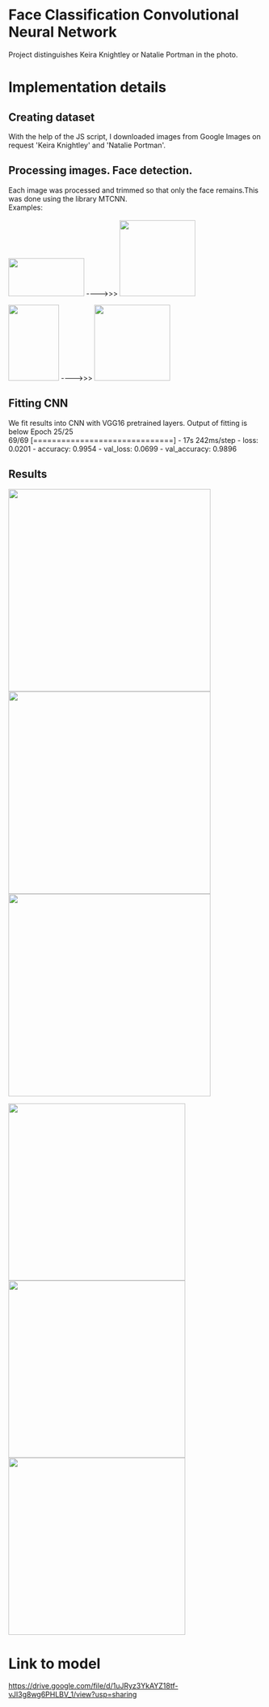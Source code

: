 # Face Classification Convolutional Neural Network
Project distinguishes Keira Knightley or Natalie Portman in the photo.

# Implementation details

## Creating dataset
With the help of the JS script, I downloaded images from Google Images on request 'Keira Knightley' and 'Natalie Portman'.

## Processing images. Face detection.

Each image was processed and trimmed so that only the face remains.This was done using the library MTCNN.  <br />
Examples:  <br />  <br />
<img src="https://user-images.githubusercontent.com/54369751/112759831-6fcaed80-8ffd-11eb-8c7f-4bc19701ddca.jpg" width="150" height="75">
---->>>
<img src="https://user-images.githubusercontent.com/54369751/112759836-76f1fb80-8ffd-11eb-8eb9-345b64bad382.jpg" width="150" height="150">
<p float="left">
<img src="https://user-images.githubusercontent.com/54369751/112760042-4363a100-8ffe-11eb-8074-66595dd94155.jpg" width="100" height="150">
---->>>
<img src="https://user-images.githubusercontent.com/54369751/112760058-52e2ea00-8ffe-11eb-8e7b-a5db97622453.jpg" width="150" height="150">
 </p>
 
 ## Fitting CNN
 We fit results into CNN with VGG16 pretrained layers. Output of fitting is below
Epoch 25/25 <br />
69/69 [==============================] - 17s 242ms/step - loss: 0.0201 - accuracy: 0.9954 - val_loss: 0.0699 - val_accuracy: 0.9896 <br />

## Results
<p float="left">
<img src="https://user-images.githubusercontent.com/54369751/112760315-1fed2600-8fff-11eb-953b-781e247c9b56.png" width="400" height="400">
<img src="https://user-images.githubusercontent.com/54369751/112760322-29768e00-8fff-11eb-90c8-8ef930095aa0.png" width="400" height="400">
<img src="https://user-images.githubusercontent.com/54369751/112760326-2ed3d880-8fff-11eb-9aa8-f84caf8ba75b.png" width="400" height="400">
</p>
<p float="left">
<img src="https://user-images.githubusercontent.com/54369751/112760373-693d7580-8fff-11eb-8793-ed6fcb511c93.png" width="350" height="350">
<img src="https://user-images.githubusercontent.com/54369751/112760378-6b9fcf80-8fff-11eb-828f-b9a3012e8b69.png" width="350" height="350">
<img src="https://user-images.githubusercontent.com/54369751/112760380-6d699300-8fff-11eb-9aac-d3a05d9be738.png" width="350" height="350">
</p>

# Link to model
https://drive.google.com/file/d/1uJRyz3YkAYZ18tf-vJI3g8wg6PHLBV_1/view?usp=sharing
